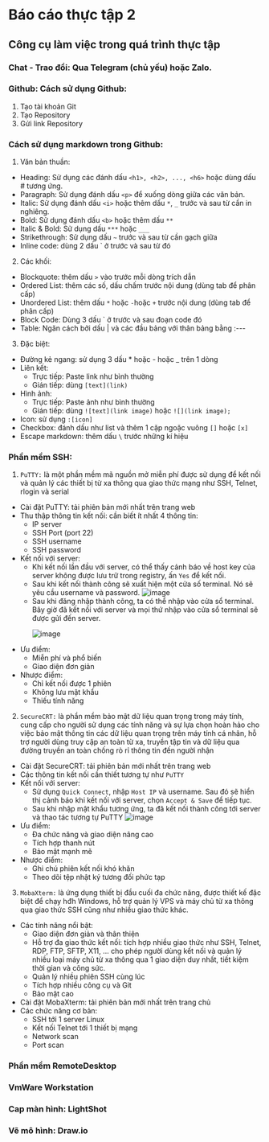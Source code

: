 # Báo cáo thực tập 2
## Công cụ làm việc trong quá trình thực tập
### Chat - Trao đổi: Qua Telegram (chủ yếu) hoặc Zalo.
### Github: Cách sử dụng Github:
1. Tạo tài khoản Git
2. Tạo Repository
3. Gửi link Repository 
### Cách sử dụng markdown trong Github:
1. Văn bản thuần:
- Heading: Sử dụng các đánh dấu `<h1>, <h2>, ..., <h6>` hoặc dùng dấu # tương ứng.
- Paragraph: Sử dụng đánh dấu `<p>` để xuống dòng giữa các văn bản.
- Italic: Sử dụng đánh dấu `<i>` hoặc thêm dấu `*`, `_` trước và sau từ cần in nghiêng.
- Bold: Sử dụng đánh dấu `<b>` hoặc thêm dấu `**`
- Italic & Bold: Sử dụng dấu `***` hoặc `___`
- Strikethrough: Sử dụng dấu `~` trước và sau từ cần gạch giữa
- Inline code: dùng 2 dấu ` ở trước và sau từ đó

2. Các khối:
- Blockquote: thêm dấu `>` vào trước mỗi dòng trích dẫn
- Ordered List: thêm các số, dấu chấm trước nội dung (dùng tab để phân cấp)
- Unordered List: thêm dấu `*` hoặc `-`hoặc `+` trước nội dung (dùng  tab để phân cấp)
- Block Code: Dùng 3 dấu ` ở trước và sau đoạn code đó
- Table: Ngăn cách bởi dấu | và các đầu bảng với thân bảng bằng :---

3. Đặc biệt:
- Đường kẻ ngang: sử dụng 3 dấu * hoặc - hoặc _ trên 1 dòng
- Liên kết:
  - Trực tiếp: Paste link như bình thường
  - Gián tiếp: dùng `[text](link)`
- Hình ảnh:
  - Trực tiếp: Paste ảnh như bình thường
  - Gián tiếp: dùng `![text](link image)` hoặc `![](link image);`
- Icon: sử dụng `:[icon]`
- Checkbox: đánh dấu như list và thêm 1 cặp ngoặc vuông `[]` hoặc `[x]`
- Escape markdown: thêm dấu `\` trước những kí hiệu
  
### Phần mềm SSH:
1. `PuTTY:` là một phần mềm mã nguồn mở miễn phí được sử dụng để kết nối và quản lý các thiết bị từ xa thông qua giao thức mạng như SSH, Telnet, rlogin và serial
- Cài đặt PuTTY: tải phiên bản mới nhất trên trang web
- Thu thập thông tin kết nối: cần biết ít nhất 4 thông tin:
  - IP server
  - SSH Port (port 22)
  - SSH username
  - SSH password
- Kết nối với server:
  - Khi kết nối lần đầu với server, có thể thấy cảnh báo về host key của server không được lưu trữ trong registry, ấn `Yes` để kết nối.
  - Sau khi kết nối thành công sẽ xuất hiện một cửa số terminal. Nó sẽ yêu cầu username và password.
  ![image](https://github.com/user-attachments/assets/323ff7ae-dac7-4f07-8358-43921da77323)
  - Sau khi đăng nhập thành công, ta có thể nhập vào cửa sổ terminal. Bây giờ đã kết nối với server và mọi thứ nhập vào cửa sổ terminal sẽ được gửi đến server.<p>
  ![image](https://github.com/user-attachments/assets/05f5bf16-bd0d-4c5e-a277-83d0cd6ba727)
- Ưu điểm: 
  - Miễn phí và phổ biến
  - Giao diện đơn giản
- Nhược điểm:
  - Chỉ kết nối được 1 phiên
  - Không lưu mật khẩu
  - Thiếu tính năng
2. `SecureCRT:` là phần mềm bảo mật dữ liệu quan trọng trong máy tính, cung cấp cho người sử dụng các tính năng và sự lựa chọn hoàn hảo cho việc bảo mật thông tin các dữ liệu quan trọng trên máy tính cá nhân, hỗ trợ người dùng truy cập an toàn từ xa, truyền tập tin và dữ liệu qua đường truyền an toàn chống rò rỉ thông tin đến người nhận
- Cài đặt SecureCRT: tải phiên bản mới nhất trên trang web
- Các thông tin kết nối cần thiết tương tự như `PuTTY`
- Kết nối với server:
  - Sử dụng `Quick Connect`, nhập `Host IP` và username. Sau đó sẽ hiển thị cảnh báo khi kết nối với server, chọn `Accept & Save` để tiếp tục.
  - Sau khi nhập mật khẩu tương ứng, ta đã kết nối thành công tới server và thao tác tương tự PuTTY
  ![image](https://github.com/user-attachments/assets/03777924-e006-4151-877d-b5cdd658ad9c)
- Ưu điểm:
  - Đa chức năng và giao diện nâng cao
  - Tích hợp thanh nút
  - Bảo mật mạnh mẽ
- Nhược điểm:
  - Ghi chú phiên kết nối khó khăn
  - Theo dõi tệp nhật ký tương đối phức tạp

3. `MobaXterm:` là ứng dụng thiết bị đầu cuối đa chức năng, được thiết kế đặc biệt để chạy hđh Windows, hỗ trợ quản lý VPS và máy chủ từ xa thông qua giao thức SSH cũng như nhiều giao thức khác.
- Các tính năng nổi bật:
  - Giao diện đơn giản và thân thiện
  - Hỗ trợ đa giao thức kết nối: tích hợp nhiều giao thức như SSH, Telnet, RDP, FTP, SFTP, X11, ... cho phép người dùng kết nối và quản lý nhiều loại máy chủ từ xa thông qua 1 giao diện duy nhất, tiết kiệm thời gian và công sức.
  - Quản lý nhiều phiên SSH cùng lúc
  - Tích hợp nhiều công cụ và Git
  - Bảo mật cao
- Cài đặt MobaXterm: tải phiên bản mới nhất trên trang chủ
- Các chức năng cơ bản:
  - SSH tới 1 server Linux
  - Kết nối Telnet tới 1 thiết bị mạng
  - Network scan
  - Port scan
### Phần mềm RemoteDesktop
### VmWare Workstation
### Cap màn hình: LightShot
### Vẽ mô hình: Draw.io
